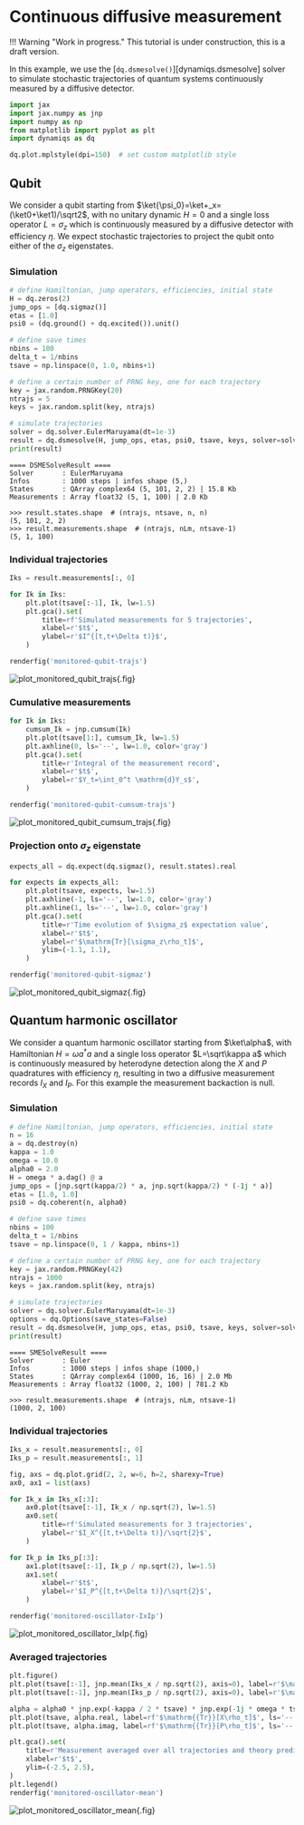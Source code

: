 # Continuous diffusive measurement

!!! Warning "Work in progress."
    This tutorial is under construction, this is a draft version.

In this example, we use the [`dq.dsmesolve()`][dynamiqs.dsmesolve] solver to simulate stochastic trajectories of quantum systems continuously measured by a diffusive detector.

```python
import jax
import jax.numpy as jnp
import numpy as np
from matplotlib import pyplot as plt
import dynamiqs as dq

dq.plot.mplstyle(dpi=150)  # set custom matplotlib style
```

## Qubit

We consider a qubit starting from $\ket{\psi_0}=\ket+_x=(\ket0+\ket1)/\sqrt2$, with no unitary dynamic $H=0$ and a single loss operator $L=\sigma_z$ which is continuously measured by a diffusive detector with efficiency $\eta$. We expect stochastic trajectories to project the qubit onto either of the $\sigma_z$ eigenstates.

### Simulation

```python
# define Hamiltonian, jump operators, efficiencies, initial state
H = dq.zeros(2)
jump_ops = [dq.sigmaz()]
etas = [1.0]
psi0 = (dq.ground() + dq.excited()).unit()

# define save times
nbins = 100
delta_t = 1/nbins
tsave = np.linspace(0, 1.0, nbins+1)

# define a certain number of PRNG key, one for each trajectory
key = jax.random.PRNGKey(20)
ntrajs = 5
keys = jax.random.split(key, ntrajs)

# simulate trajectories
solver = dq.solver.EulerMaruyama(dt=1e-3)
result = dq.dsmesolve(H, jump_ops, etas, psi0, tsave, keys, solver=solver)
print(result)
```

```text title="Output"
==== DSMESolveResult ====
Solver       : EulerMaruyama
Infos        : 1000 steps | infos shape (5,)
States       : QArray complex64 (5, 101, 2, 2) | 15.8 Kb
Measurements : Array float32 (5, 1, 100) | 2.0 Kb
```

```pycon
>>> result.states.shape  # (ntrajs, ntsave, n, n)
(5, 101, 2, 2)
>>> result.measurements.shape  # (ntrajs, nLm, ntsave-1)
(5, 1, 100)
```

### Individual trajectories

```python
Iks = result.measurements[:, 0]
```

```python
for Ik in Iks:
    plt.plot(tsave[:-1], Ik, lw=1.5)
    plt.gca().set(
        title=rf'Simulated measurements for 5 trajectories',
        xlabel=r'$t$',
        ylabel=r'$I^{[t,t+\Delta t)}$',
    )

renderfig('monitored-qubit-trajs')
```

![plot_monitored_qubit_trajs](../../figs_docs/monitored-qubit-trajs.png){.fig}

### Cumulative measurements

```python
for Ik in Iks:
    cumsum_Ik = jnp.cumsum(Ik)
    plt.plot(tsave[1:], cumsum_Ik, lw=1.5)
    plt.axhline(0, ls='--', lw=1.0, color='gray')
    plt.gca().set(
        title=r'Integral of the measurement record',
        xlabel=r'$t$',
        ylabel=r'$Y_t=\int_0^t \mathrm{d}Y_s$',
    )

renderfig('monitored-qubit-cumsum-trajs')
```

![plot_monitored_qubit_cumsum_trajs](../../figs_docs/monitored-qubit-cumsum-trajs.png){.fig}

### Projection onto $\sigma_z$ eigenstate

```python
expects_all = dq.expect(dq.sigmaz(), result.states).real

for expects in expects_all:
    plt.plot(tsave, expects, lw=1.5)
    plt.axhline(-1, ls='--', lw=1.0, color='gray')
    plt.axhline(1, ls='--', lw=1.0, color='gray')
    plt.gca().set(
        title=r'Time evolution of $\sigma_z$ expectation value',
        xlabel=r'$t$',
        ylabel=r'$\mathrm{Tr}[\sigma_z\rho_t]$',
        ylim=(-1.1, 1.1),
    )

renderfig('monitored-qubit-sigmaz')
```

![plot_monitored_qubit_sigmaz](../../figs_docs/monitored-qubit-sigmaz.png){.fig}

## Quantum harmonic oscillator

We consider a quantum harmonic oscillator starting from $\ket\alpha$, with Hamiltonian $H=\omega a^\dagger a$ and a single loss operator $L=\sqrt\kappa a$ which is continuously measured by heterodyne detection along the $X$ and $P$ quadratures with efficiency $\eta$, resulting in two a diffusive measurement records $I_X$ and $I_P$. For this example the measurement backaction is null.

### Simulation

```python
# define Hamiltonian, jump operators, efficiencies, initial state
n = 16
a = dq.destroy(n)
kappa = 1.0
omega = 10.0
alpha0 = 2.0
H = omega * a.dag() @ a
jump_ops = [jnp.sqrt(kappa/2) * a, jnp.sqrt(kappa/2) * (-1j * a)]
etas = [1.0, 1.0]
psi0 = dq.coherent(n, alpha0)

# define save times
nbins = 100
delta_t = 1/nbins
tsave = np.linspace(0, 1 / kappa, nbins+1)

# define a certain number of PRNG key, one for each trajectory
key = jax.random.PRNGKey(42)
ntrajs = 1000
keys = jax.random.split(key, ntrajs)

# simulate trajectories
solver = dq.solver.EulerMaruyama(dt=1e-3)
options = dq.Options(save_states=False)
result = dq.dsmesolve(H, jump_ops, etas, psi0, tsave, keys, solver=solver, options=options)
print(result)
```

```text title="Output"
==== SMESolveResult ====
Solver       : Euler
Infos        : 1000 steps | infos shape (1000,)
States       : QArray complex64 (1000, 16, 16) | 2.0 Mb
Measurements : Array float32 (1000, 2, 100) | 781.2 Kb
```

```pycon
>>> result.measurements.shape  # (ntrajs, nLm, ntsave-1)
(1000, 2, 100)
```

### Individual trajectories

```python
Iks_x = result.measurements[:, 0]
Iks_p = result.measurements[:, 1]
```

```python
fig, axs = dq.plot.grid(2, 2, w=6, h=2, sharexy=True)
ax0, ax1 = list(axs)

for Ik_x in Iks_x[:3]:
    ax0.plot(tsave[:-1], Ik_x / np.sqrt(2), lw=1.5)
    ax0.set(
        title=rf'Simulated measurements for 3 trajectories',
        ylabel=r'$I_X^{[t,t+\Delta t)}/\sqrt{2}$',
    )

for Ik_p in Iks_p[:3]:
    ax1.plot(tsave[:-1], Ik_p / np.sqrt(2), lw=1.5)
    ax1.set(
        xlabel=r'$t$',
        ylabel=r'$I_P^{[t,t+\Delta t)}/\sqrt{2}$',
    )

renderfig('monitored-oscillator-IxIp')
```

![plot_monitored_oscillator_IxIp](../../figs_docs/monitored-oscillator-IxIp.png){.fig}


### Averaged trajectories

```python
plt.figure()
plt.plot(tsave[:-1], jnp.mean(Iks_x / np.sqrt(2), axis=0), label=r'$\mathbb{E}[I_X/\sqrt{2}]$')
plt.plot(tsave[:-1], jnp.mean(Iks_p / np.sqrt(2), axis=0), label=r'$\mathbb{E}[I_P/\sqrt{2}]$')

alpha = alpha0 * jnp.exp(-kappa / 2 * tsave) * jnp.exp(-1j * omega * tsave)
plt.plot(tsave, alpha.real, label=rf'$\mathrm{{Tr}}[X\rho_t]$', ls='--', color='gray')
plt.plot(tsave, alpha.imag, label=rf'$\mathrm{{Tr}}[P\rho_t]$', ls='--', color='gray')

plt.gca().set(
    title=r'Measurement averaged over all trajectories and theory prediction',
    xlabel=r'$t$',
    ylim=(-2.5, 2.5),
)
plt.legend()
renderfig('monitored-oscillator-mean')
```

![plot_monitored_oscillator_mean](../../figs_docs/monitored-oscillator-mean.png){.fig}
